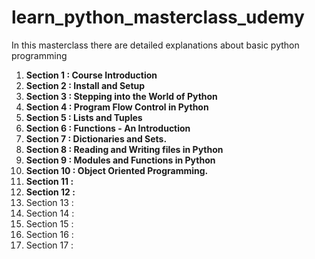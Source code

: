 # learn_python_masterclass_udemy
In this masterclass there are detailed explanations about basic python programming
1. **Section 1 : Course Introduction**
2. **Section 2 : Install and Setup**
3. **Section 3 : Stepping into the World of Python**
4. **Section 4 : Program Flow Control in Python**
5. **Section 5 : Lists and Tuples**
6. **Section 6 : Functions - An Introduction**
7. **Section 7 : Dictionaries and Sets.**
8. **Section 8 : Reading and Writing files in Python**
9. **Section 9 : Modules and Functions in Python**
10. **Section 10 : Object Oriented Programming.**
11. **Section 11 :**
12. **Section 12 :**
13. Section 13 :
14. Section 14 :
15. Section 15 :
16. Section 16 :
17. Section 17 :
